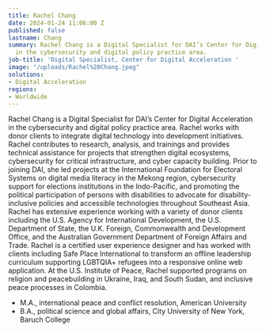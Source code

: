 ```yaml
---
title: Rachel Chang
date: 2024-01-24 11:06:00 Z
published: false
lastname: Chang
summary: Rachel Chang is a Digital Specialist for DAI’s Center for Digital Acceleration
  in the cybersecurity and digital policy practice area.
job-title: 'Digital Specialist, Center for Digital Acceleration '
image: "/uploads/Rachel%20Chang.jpeg"
solutions:
- Digital Acceleration
regions:
- Worldwide
---
```


Rachel Chang is a Digital Specialist for DAI’s Center for Digital Acceleration in the cybersecurity and digital policy practice area. Rachel works with donor clients to integrate digital technology into development initiatives. Rachel contributes to research, analysis, and trainings and provides technical assistance for projects that strengthen digital ecosystems, cybersecurity for critical infrastructure, and cyber capacity building. Prior to joining DAI, she led projects at the International Foundation for Electoral Systems on digital media literacy in the Mekong region, cybersecurity support for elections institutions in the Indo-Pacific, and promoting the political participation of persons with disabilities to advocate for disability-inclusive policies and accessible technologies throughout Southeast Asia. Rachel has extensive experience working with a variety of donor clients including the U.S. Agency for International Development, the U.S. Department of State, the U.K. Foreign, Commonwealth and Development Office, and the Australian Government Department of Foreign Affairs and Trade. Rachel is a certified user experience designer and has worked with clients including Safe Place International to transform an offline leadership curriculum supporting LGBTQIA+ refugees into a responsive online web application. At the U.S. Institute of Peace, Rachel supported programs on religion and peacebuilding in Ukraine, Iraq, and South Sudan, and inclusive peace processes in Colombia.
 
* M.A., international peace and conflict resolution, American University
* B.A., political science and global affairs, City University of New York, Baruch College